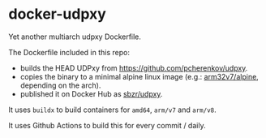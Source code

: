 # docker-udpxy
Yet another multiarch udpxy Dockerfile.

The Dockerfile included in this repo:
* builds the HEAD UDPxy from https://github.com/pcherenkov/udpxy.
* copies the binary to a minimal alpine linux image (e.g.: [arm32v7/alpine](https://hub.docker.com/r/arm32v7/alpine), depending on the arch).
* published it on Docker Hub as [sbzr/udpxy](https://hub.docker.com/repository/docker/sbzr/udpxy).

It uses `buildx` to build containers for `amd64`, `arm/v7` and `arm/v8`.

It uses Github Actions to build this for every commit / daily.
